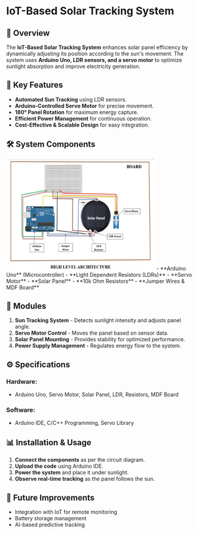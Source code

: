 # IoT-Based Solar Tracking System

## 📌 Overview
The **IoT-Based Solar Tracking System** enhances solar panel efficiency by dynamically adjusting its position according to the sun's movement. The system uses **Arduino Uno, LDR sensors, and a servo motor** to optimize sunlight absorption and improve electricity generation.

## 🚀 Key Features
- **Automated Sun Tracking** using LDR sensors.
- **Arduino-Controlled Servo Motor** for precise movement.
- **180° Panel Rotation** for maximum energy capture.
- **Efficient Power Management** for continuous operation.
- **Cost-Effective & Scalable Design** for easy integration.

## 🛠️ System Components
<img src="Architecture.png" alt="High Level Architecture" width="400" height="300">
- **Arduino Uno** (Microcontroller)
- **Light Dependent Resistors (LDRs)**
- **Servo Motor**
- **Solar Panel**
- **10k Ohm Resistors**
- **Jumper Wires & MDF Board**

## 🔧 Modules
1. **Sun Tracking System** - Detects sunlight intensity and adjusts panel angle.
2. **Servo Motor Control** - Moves the panel based on sensor data.
3. **Solar Panel Mounting** - Provides stability for optimized performance.
4. **Power Supply Management** - Regulates energy flow to the system.

## ⚙️ Specifications
### **Hardware:**
- Arduino Uno, Servo Motor, Solar Panel, LDR, Resistors, MDF Board
### **Software:**
- Arduino IDE, C/C++ Programming, Servo Library

## 📊 Installation & Usage
1. **Connect the components** as per the circuit diagram.
2. **Upload the code** using Arduino IDE.
3. **Power the system** and place it under sunlight.
4. **Observe real-time tracking** as the panel follows the sun.



## 🚀 Future Improvements
- Integration with IoT for remote monitoring
- Battery storage management
- AI-based predictive tracking



